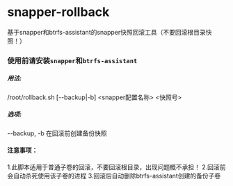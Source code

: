 # snapper-rollback

基于snapper和btrfs-assistant的snapper快照回滚工具（不要回滚根目录快照！）

### 使用前请安装`snapper`和`btrfs-assistant`

##### 用法: 

/root/rollback.sh [--backup|-b] <snapper配置名称> <快照号>

##### 选项:

  --backup, -b  在回滚前创建备份快照

#### 注意事项：

1.此脚本适用于普通子卷的回滚，不要回滚根目录，出现问题概不承担！
2.回滚前会自动杀死使用该子卷的进程
3.回滚后自动删除btrfs-assistant创建的备份子卷

